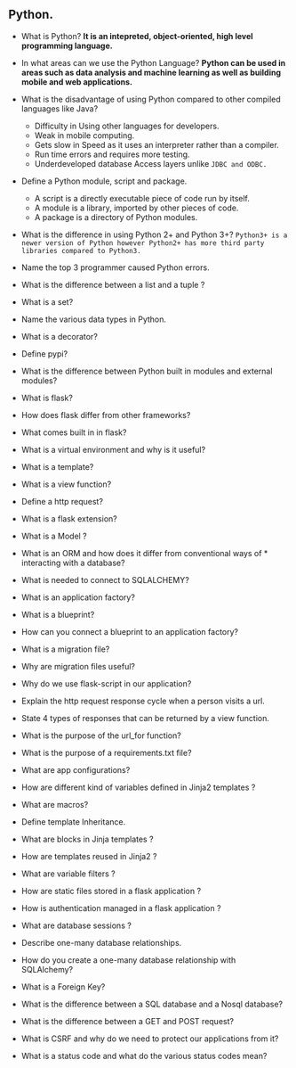 ## Python.

*  What is Python?
    **It is an intepreted, object-oriented, high level programming language.**

*  In what areas can we use the Python Language?
    **Python can be used in areas such as data analysis and machine learning as well as building mobile and web applications.**
*  What is the disadvantage of using Python compared to other       compiled languages like Java?
    * Difficulty in Using other languages for developers.
    * Weak in mobile computing.
    * Gets slow in Speed as it uses an interpreter rather than a compiler.
    * Run time errors and requires more testing.
    * Underdeveloped database Access layers unlike ``JDBC and ODBC.``
* Define a Python module, script and package.
  * A script is a directly executable piece of code run by itself.
  * A module is a library, imported by other pieces of code.
  * A package is a directory of Python modules.

* What is the difference in using Python 2+ and Python 3+?
    ``Python3+ is a newer version of Python however Python2+ has more third party libraries compared to Python3.``
* Name the top 3 programmer caused Python errors.
* What is the difference between a list and a tuple ?
* What is a set?
* Name the various data types in Python.
* What is a decorator?
* Define pypi?
* What is the difference between Python built in modules and external modules?
* What is flask?
* How does flask differ from other frameworks?
* What comes built in in flask?
* What is a virtual environment and why is it useful?
* What is a template?
* What is a view function?
* Define a http request?
* What is a flask extension?
* What is a Model ?
* What is an ORM and how does it differ from conventional ways of * interacting with a database?
* What is needed to connect to SQLALCHEMY?
* What is an application factory?
* What is a blueprint?
* How can you connect a blueprint to an application factory?
* What is a migration file?
* Why are migration files useful?
* Why do we use flask-script in our application?
* Explain the http request response cycle when a person visits a url.
* State 4 types of responses that can be returned by a view function.
* What is the purpose of the url_for function?
* What is the purpose of a requirements.txt file?
* What are app configurations?
* How are different kind of variables defined in Jinja2 templates ?
* What are macros?
* Define template Inheritance.
* What are blocks in Jinja templates ?
* How are templates reused in Jinja2 ?
* What are variable filters ?
* How are static files stored in a flask application ?
* How is authentication managed in a flask application ?
* What are database sessions ?
* Describe one-many database relationships.
* How do you create a one-many database relationship with SQLAlchemy?
* What is a Foreign Key?
* What is the difference between a SQL database and a Nosql database?
* What is the difference between a GET and POST request?
* What is CSRF and why do we need to protect our applications from it?
* What is a status code and what do the various status codes mean?
